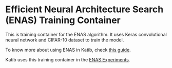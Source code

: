 # Efficient Neural Architecture Search (ENAS) Training Container

This is training container for the ENAS algorithm. It uses Keras convolutional neural
network and CIFAR-10 dataset to train the model.

To know more about using ENAS in Katib, check
[this guide](../../../../pkg/suggestion/v1beta1/nas/enas/).

Katib uses this training container in the [ENAS Experiments](../../nas/enas-gpu.yaml#L137-L148).
